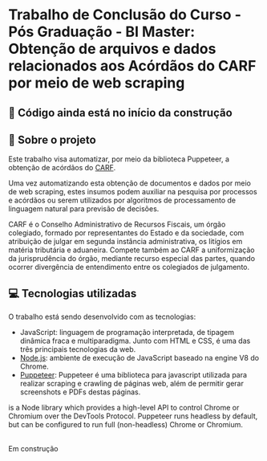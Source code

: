 # Trabalho de Conclusão do Curso - Pós Graduação - BI Master: Obtenção de arquivos e dados relacionados aos Acórdãos do CARF por meio de web scraping

## :construction: <span color="red">Código ainda está no início da construção</span>

## :rocket: Sobre o projeto

Este trabalho visa automatizar, por meio da biblioteca Puppeteer, a obtenção de acórdãos do [CARF](http://idg.carf.fazenda.gov.br/).

Uma vez automatizando esta obtenção de documentos e dados por meio de web scraping, estes insumos podem auxiliar na pesquisa por processos e acórdãos ou serem utilizados por algoritmos de processamento de linguagem natural para previsão de decisões.

CARF é o Conselho Administrativo de Recursos Fiscais, um órgão colegiado, formado por representantes do Estado e da sociedade, com atribuição de julgar em segunda instância administrativa, os litígios em matéria tributária e aduaneira. Compete também ao CARF a uniformização da jurisprudência do órgão, mediante recurso especial das partes, quando ocorrer divergência de entendimento entre os colegiados de julgamento.

## :computer: Tecnologias utilizadas

O trabalho está sendo desenvolvido com as tecnologias:

- JavaScript: linguagem de programação interpretada, de tipagem dinâmica fraca e multiparadigma. Junto com HTML e CSS, é uma das três principais tecnologias da web.
- [Node.js](https://nodejs.org/): ambiente de execução de JavaScript baseado na engine V8 do Chrome.
- [Puppeteer](https://pptr.dev/): Puppeteer é uma biblioteca para javascript utilizada para realizar scraping e crawling de páginas web, além de permitir gerar screenshots e PDFs destas páginas.

is a Node library which provides a high-level API to control Chrome or Chromium over the DevTools Protocol. Puppeteer runs headless by default, but can be configured to run full (non-headless) Chrome or Chromium.

<br>
Em construção
